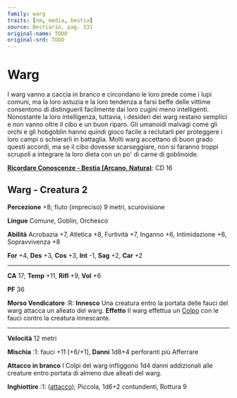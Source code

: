 ```yaml
---
family: warg
traits: [nm, media, bestia]
source: Bestiario, pag. 331
original-name: TODO
original-srd: TODO
---
```


# Warg

I warg vanno a caccia in branco e circondano le loro prede come i lupi comuni,
ma la loro astuzia e la loro tendenza a farsi beffe delle vittime consentono di
distinguerli facilmente dai loro cugini meno intelligenti. Nonostante la loro
intelligenza, tuttavia, i desideri dei warg restano semplici e non vanno oltre
il cibo e un buon riparo. Gli umanoidi malvagi come gli orchi e gli hobgoblin
hanno quindi gioco facile a reclutarli per proteggere i loro campi o schierarli
in battaglia. Molti warg accettano di buon grado questi accordi, ma se il cibo
dovesse scarseggiare, non si faranno troppi scrupoli a integrare la loro dieta
con un po' di carne di goblinoide.

**[Ricordare Conoscenze - Bestia (Arcano, Natura)](/azioni/abilita/ricordare-conoscenze)**:
CD 16

## Warg - Creatura 2

**Percezione** +8; fiuto (impreciso) 9 metri, scurovisione

**Lingue** Comune, Goblin, Orchesco

**Abilità** Acrobazia +7, Atletica +8, Furtività +7, Inganno +6, Intimidazione
+6, Sopravvivenza +8

**For** +4, **Des** +3, **Cos** +3, **Int** -1, **Sag** +2, **Car** +2

---

**CA** 17; **Temp** +11, **Rifl** +9, **Vol** +6

**PF** 36

**Morso Vendicatore** :R: **Innesco** Una creatura entro la portata delle fauci
del warg attacca un alleato del warg. **Effetto** Il warg effettua un
[Colpo](/azioni/colpire) con le fauci contro la creatura innescante.

---

**Velocità** 12 metri

**Mischia** :1: fauci +11 \[+6/+1], **Danni** 1d8+4 perforanti più Afferrare

**Attacco in branco** I Colpi del warg infliggono 1d4 danni addizionali alle
creature entro portata di almeno due alleati del warg.

**Inghiottire** :1: ([attacco](/tratti/attacco)); Piccola, 1d6+2 contundenti,
Rottura 9
